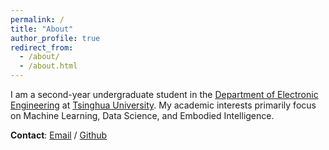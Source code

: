 ```yaml
---
permalink: /
title: "About"
author_profile: true
redirect_from: 
  - /about/
  - /about.html
---
```


I am a second-year undergraduate student in the [Department of Electronic Engineering](https://www.ee.tsinghua.edu.cn) at [Tsinghua University](https://www.tsinghua.edu.cn). My academic interests primarily focus on Machine Learning, Data Science, and Embodied Intelligence.

**Contact**: [Email](mailto:yuyc23@mails.tsinghua.edu.cn) / [Github](https://github.com/Cocoyawn)
